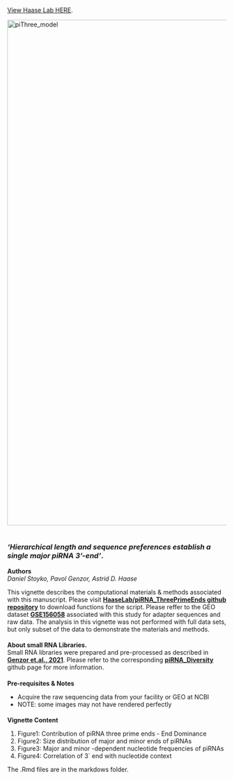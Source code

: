 [View Haase Lab HERE](https://www.niddk.nih.gov/research-funding/at-niddk/labs-branches/laboratory-cell-molecular-biology/rna-biology-section). 

<img width="1158" alt="piThree_model" src="https://user-images.githubusercontent.com/11409899/158732451-3a4466c8-61f2-4873-99e3-37ebf15c6dcd.png">


#
### __*‘Hierarchical length and sequence preferences establish a single major piRNA 3’-end’*__. 

__Authors__  
*Daniel Stoyko, Pavol Genzor, Astrid D. Haase*  

This vignette describes the computational materials & methods associated with this manuscript. Please visit [**HaaseLab/piRNA_ThreePrimeEnds github repository**](https://github.com/HaaseLab/piRNA_ThreePrimeEnds) to download functions for the script. Please reffer to the GEO dataset [**GSE156058**](https://www.ncbi.nlm.nih.gov/geo/query/acc.cgi?acc=GSE156058) associated with this study for adapter sequences and raw data. The analysis in this vignette was not performed with full data sets, but only subset of the data to demonstrate the materials and methods.

####
__About small RNA Libraries.__  
Small RNA libraries were prepared and pre-processed as described in [**Genzor et.al., 2021**](https://genome.cshlp.org/content/31/11/2058.short). Please refer to the corresponding [**piRNA_Diversity**](https://github.com/HaaseLab/piRNA_Diversity/) github page for more information. 

####
__Pre-requisites & Notes__  
  * Acquire the raw sequencing data from your facility or GEO at NCBI
  * NOTE: some images may not have rendered perfectly

####
__Vignette Content__  

  1. Figure1: Contribution of piRNA three prime ends - End Dominance
  2. Figure2: Size distribution of major and minor ends of piRNAs
  3. Figure3: Major and minor -dependent nucleotide frequencies of piRNAs
  4. Figure4: Correlation of 3` end with nucleotide context

The .Rmd files are in the markdows folder. 
